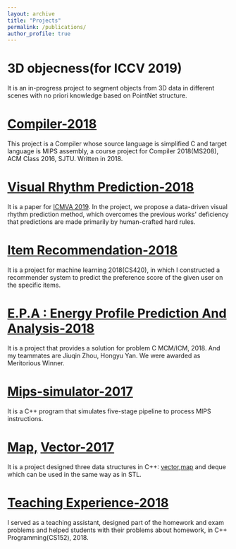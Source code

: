 ```yaml
---
layout: archive
title: "Projects"
permalink: /publications/
author_profile: true
---
```

# 3D objecness(for ICCV 2019)
It is an in-progress project to segment objects from 3D data in different scenes with no priori knowledge based on PointNet structure.

# [Compiler-2018](https://github.com/honeyhaoyan/compiler2018)
This project is a Compiler whose source language is simplified C and target language is MIPS assembly, a course project for Compiler 2018(MS208), ACM Class 2016, SJTU. Written in 2018.

# [Visual Rhythm Prediction-2018](https://github.com/honeyhaoyan/Visual-Rhythm-Prediction-with-Feature-Aligning-Network)
It is a paper for [ICMVA 2019](http://www.icmva.org/). In the project, we propose a data-driven visual rhythm prediction method, which overcomes the previous works' deficiency that predictions are made primarily by human-crafted hard rules. 

# [Item Recommendation-2018](https://github.com/honeyhaoyan/item-recommendation)
It is a project for machine learning 2018(CS420), in which I constructed a recommender system to predict the preference score of the given user on the specific items.

# [E.P.A : Energy Profile Prediction And Analysis-2018](https://github.com/honeyhaoyan/tiger_roses)
It is a project that provides a solution for problem C MCM/ICM, 2018. And my teammates are Jiuqin Zhou, Hongyu Yan. We were awarded as Meritorious Winner.

# [Mips-simulator-2017](https://github.com/honeyhaoyan/Mips)
It is a C++ program that simulates five-stage pipeline to process MIPS instructions.

# [Map,](https://github.com/honeyhaoyan/map) [Vector-2017](https://github.com/honeyhaoyan/vector)
It is a project designed three data structures in C++: [vector](https://github.com/honeyhaoyan/vector),[map](https://github.com/honeyhaoyan/map) and deque which can be used in the same
way as in STL.

# [Teaching Experience-2018](https://acm.sjtu.edu.cn/wiki/Programming_2017)
I served as a teaching assistant, designed part of the homework and exam problems and helped students with their problems about homework, in C++ Programming(CS152), 2018.
